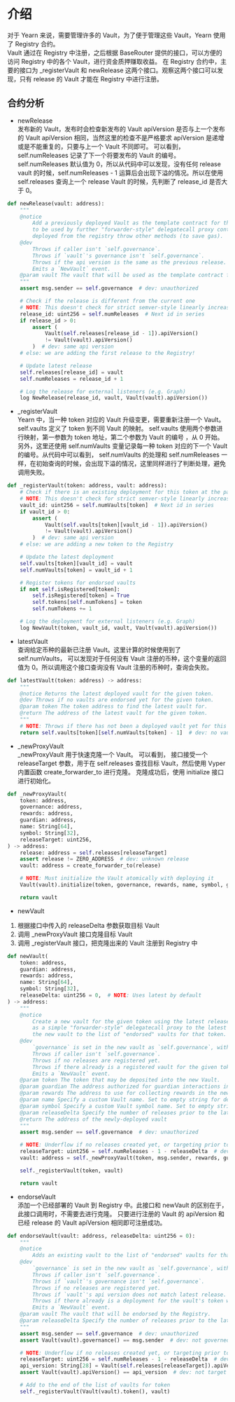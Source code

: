 # 介绍  
对于 Yearn 来说，需要管理许多的 Vault，为了便于管理这些 Vault，Yearn 使用了 Registry 合约。  
Vault 通过在 Registry 中注册，之后根据 BaseRouter 提供的接口，可以方便的访问 Registry 中的各个 Vault，进行资金质押赚取收益。
在 Registry 合约中，主要的接口为 _registerVault 和 newRelease 这两个接口。观察这两个接口可以发现，只有 release 的 Vault 才能在 Registry 中进行注册。 

## 合约分析  
- newRelease  
发布新的 Vault，发布时会检查新发布的 Vault apiVersion 是否与上一个发布的 Vault apiVersion 相同，当然这里的检查不是严格要求 apiVersion 是递增或是不能重复的，只要与上一个 Vault 不同即可。
可以看到，self.numReleases 记录了下一个将要发布的 Vault 的编号。 self.numReleases 默认值为 0，所以从代码中可以发现，没有任何 release vault 的时候，self.numReleases - 1 运算后会出现下溢的情况。所以在使用 self.releases 查询上一个 release Vault 的时候，先判断了 release_id 是否大于 0。
```python
def newRelease(vault: address):
    """
    @notice
        Add a previously deployed Vault as the template contract for the latest release,
        to be used by further "forwarder-style" delegatecall proxy contracts that can be
        deployed from the registry throw other methods (to save gas).
    @dev
        Throws if caller isn't `self.governance`.
        Throws if `vault`'s governance isn't `self.governance`.
        Throws if the api version is the same as the previous release.
        Emits a `NewVault` event.
    @param vault The vault that will be used as the template contract for the next release.
    """
    assert msg.sender == self.governance  # dev: unauthorized

    # Check if the release is different from the current one
    # NOTE: This doesn't check for strict semver-style linearly increasing release versions
    release_id: uint256 = self.numReleases  # Next id in series
    if release_id > 0:
        assert (
            Vault(self.releases[release_id - 1]).apiVersion()
            != Vault(vault).apiVersion()
        )  # dev: same api version
    # else: we are adding the first release to the Registry!

    # Update latest release
    self.releases[release_id] = vault
    self.numReleases = release_id + 1

    # Log the release for external listeners (e.g. Graph)
    log NewRelease(release_id, vault, Vault(vault).apiVersion())
```

-  _registerVault  
Yearn 中，当一种 token 对应的 Vault 升级变更，需要重新注册一个 Vault。self.vaults 定义了 token 到不同 Vault 的映射。 
self.vaults 使用两个参数进行映射，第一参数为 token 地址，第二个参数为 Vault 的编号 ，从 0 开始。 
另外，这里还使用 self.numVaults 变量记录每一种 token 对应的下一个 Vault 的编号。从代码中可以看到， self.numVaults 的处理和 self.numReleases 一样，在初始查询的时候，会出现下溢的情况，这里同样进行了判断处理，避免调用失败。
```python
def _registerVault(token: address, vault: address):
    # Check if there is an existing deployment for this token at the particular api version
    # NOTE: This doesn't check for strict semver-style linearly increasing release versions
    vault_id: uint256 = self.numVaults[token]  # Next id in series
    if vault_id > 0:
        assert (
            Vault(self.vaults[token][vault_id - 1]).apiVersion()
            != Vault(vault).apiVersion()
        )  # dev: same api version
    # else: we are adding a new token to the Registry

    # Update the latest deployment
    self.vaults[token][vault_id] = vault
    self.numVaults[token] = vault_id + 1

    # Register tokens for endorsed vaults
    if not self.isRegistered[token]:
        self.isRegistered[token] = True
        self.tokens[self.numTokens] = token
        self.numTokens += 1

    # Log the deployment for external listeners (e.g. Graph)
    log NewVault(token, vault_id, vault, Vault(vault).apiVersion())
```

- latestVault  
查询给定币种的最新已注册 Vault。这里计算的时候使用到了 self.numVaults， 可以发现对于任何没有 Vault 注册的币种，这个变量的返回值为 0。所以调用这个接口查询没有 Vault 注册的币种时，查询会失败。
```python
def latestVault(token: address) -> address:
    """
    @notice Returns the latest deployed vault for the given token.
    @dev Throws if no vaults are endorsed yet for the given token.
    @param token The token address to find the latest vault for.
    @return The address of the latest vault for the given token.
    """
    # NOTE: Throws if there has not been a deployed vault yet for this token
    return self.vaults[token][self.numVaults[token] - 1]  # dev: no vault for token
```

- _newProxyVault  
_newProxyVault 用于快速克隆一个 Vault。 可以看到， 接口接受一个 releaseTarget 参数，用于在 self.releases 查找目标 Vault，然后使用 Vyper 内置函数 create_forwarder_to 进行克隆。 
克隆成功后，使用 initialize 接口进行初始化。 
```python
def _newProxyVault(
    token: address,
    governance: address,
    rewards: address,
    guardian: address,
    name: String[64],
    symbol: String[32],
    releaseTarget: uint256,
) -> address:
    release: address = self.releases[releaseTarget]
    assert release != ZERO_ADDRESS  # dev: unknown release
    vault: address = create_forwarder_to(release)

    # NOTE: Must initialize the Vault atomically with deploying it
    Vault(vault).initialize(token, governance, rewards, name, symbol, guardian)

    return vault
```

- newVault  
1. 根据接口中传入的 releaseDelta 参数获取目标 Vault  
2. 调用 _newProxyVault 接口克隆目标 Vault  
3. 调用 _registerVault 接口，把克隆出来的 Vault 注册到 Registry 中  
```python
def newVault(
    token: address,
    guardian: address,
    rewards: address,
    name: String[64],
    symbol: String[32],
    releaseDelta: uint256 = 0,  # NOTE: Uses latest by default
) -> address:
    """
    @notice
        Create a new vault for the given token using the latest release in the registry,
        as a simple "forwarder-style" delegatecall proxy to the latest release. Also adds
        the new vault to the list of "endorsed" vaults for that token.
    @dev
        `governance` is set in the new vault as `self.governance`, with no ability to override.
        Throws if caller isn't `self.governance`.
        Throws if no releases are registered yet.
        Throws if there already is a registered vault for the given token with the latest api version.
        Emits a `NewVault` event.
    @param token The token that may be deposited into the new Vault.
    @param guardian The address authorized for guardian interactions in the new Vault.
    @param rewards The address to use for collecting rewards in the new Vault
    @param name Specify a custom Vault name. Set to empty string for default choice.
    @param symbol Specify a custom Vault symbol name. Set to empty string for default choice.
    @param releaseDelta Specify the number of releases prior to the latest to use as a target. Default is latest.
    @return The address of the newly-deployed vault
    """
    assert msg.sender == self.governance  # dev: unauthorized

    # NOTE: Underflow if no releases created yet, or targeting prior to release history
    releaseTarget: uint256 = self.numReleases - 1 - releaseDelta  # dev: no releases
    vault: address = self._newProxyVault(token, msg.sender, rewards, guardian, name, symbol, releaseTarget)

    self._registerVault(token, vault)

    return vault
```

- endorseVault  
添加一个已经部署的 Vault 到 Registry 中。此接口和 newVault 的区别在于，此接口调用时，不需要去进行克隆。 只要进行注册的 Vault 的  apiVersion 和已经 release 的 Vault apiVersion 相同即可注册成功。
```python
def endorseVault(vault: address, releaseDelta: uint256 = 0):
    """
    @notice
        Adds an existing vault to the list of "endorsed" vaults for that token.
    @dev
        `governance` is set in the new vault as `self.governance`, with no ability to override.
        Throws if caller isn't `self.governance`.
        Throws if `vault`'s governance isn't `self.governance`.
        Throws if no releases are registered yet.
        Throws if `vault`'s api version does not match latest release.
        Throws if there already is a deployment for the vault's token with the latest api version.
        Emits a `NewVault` event.
    @param vault The vault that will be endorsed by the Registry.
    @param releaseDelta Specify the number of releases prior to the latest to use as a target. Default is latest.
    """
    assert msg.sender == self.governance  # dev: unauthorized
    assert Vault(vault).governance() == msg.sender  # dev: not governed

    # NOTE: Underflow if no releases created yet, or targeting prior to release history
    releaseTarget: uint256 = self.numReleases - 1 - releaseDelta  # dev: no releases
    api_version: String[28] = Vault(self.releases[releaseTarget]).apiVersion()
    assert Vault(vault).apiVersion() == api_version  # dev: not target release

    # Add to the end of the list of vaults for token
    self._registerVault(Vault(vault).token(), vault)
```